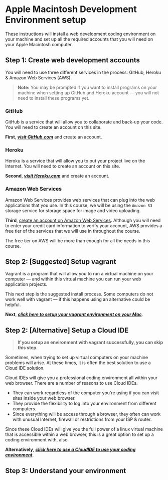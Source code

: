 # Apple Macintosh Development Environment setup

These instructions will install a web development coding environment on your machine and set up all the required accounts that you will need on your Apple Macintosh computer.

## Step 1: Create web development accounts

You will need to use three different services in the process: GitHub, Heroku & Amazon Web Services (AWS).

> **Note:** You may be prompted if you want to install programs on your machine when setting up GitHub and Heroku account — you will not need to install these programs yet.

### GitHub

GitHub is a service that will allow you to collaborate and back-up your code.  You will need to create an account on this site.

**First**,  _**[visit GitHub.com](http://github.com)**_ and create an account.

### Heroku

Heroku is a service that will allow you to put your project live on the Internet.  You will need to create an account on this site.

**Second**, _**[visit Heroku.com](http://Heroku.com)**_ and create an account.


### Amazon Web Services

Amazon Web Services provides web services that can plug into the web applications that you use.  In this course, we will be using the `Amazon S3` storage service for storage space for image and video uploading.

**Third**, [create an account on Amazon Web Services](http://aws.amazon.com/).  Although you will need to enter your credit card information to verify your account, AWS provides a free tier of the services that we will use in throughout the course.

The free tier on AWS will be more than enough for all the needs in this course.

## Step 2: [Suggested] Setup vagrant

Vagrant is a program that will allow you to run a virtual machine on your computer — and within this virtual machine you can run your web application projects.

This next step is the suggested install process.  Some computers do not work well with vagrant — if this happens using an alternative could be helpful.

**Next**, _**[click here to setup your vagrant environment on your Mac](mac-vagrant.md)**_.

## Step 2: [Alternative] Setup a Cloud IDE

> **If you setup an environment with vagrant successfully, you can skip this step.**

Sometimes, when trying to set up virtual computers on your machine problems will arise.  At these times, it is often the best solution to use a Cloud IDE solution.

Cloud IDEs will give you a professional coding environment all within your web browser.  There are a number of reasons to use Cloud IDEs.

* They can work regardless of the computer you're using if you can visit sites inside your web browser.
* They provide the flexibility to log into your environment from different computers.
* Since everything will be access through a browser, they often can work with unusual Internet, firewall or restrictions from your ISP & router.

Since these Cloud IDEs will give you the full power of a linux virtual machine that is accessible within a web browser, this is a great option to set up a coding environment with, also.

**Alternatively**, **_[click here to use a CloudIDE to use your coding environment](cloud-ide.md)_**.

## Step 3:  Understand your environment
